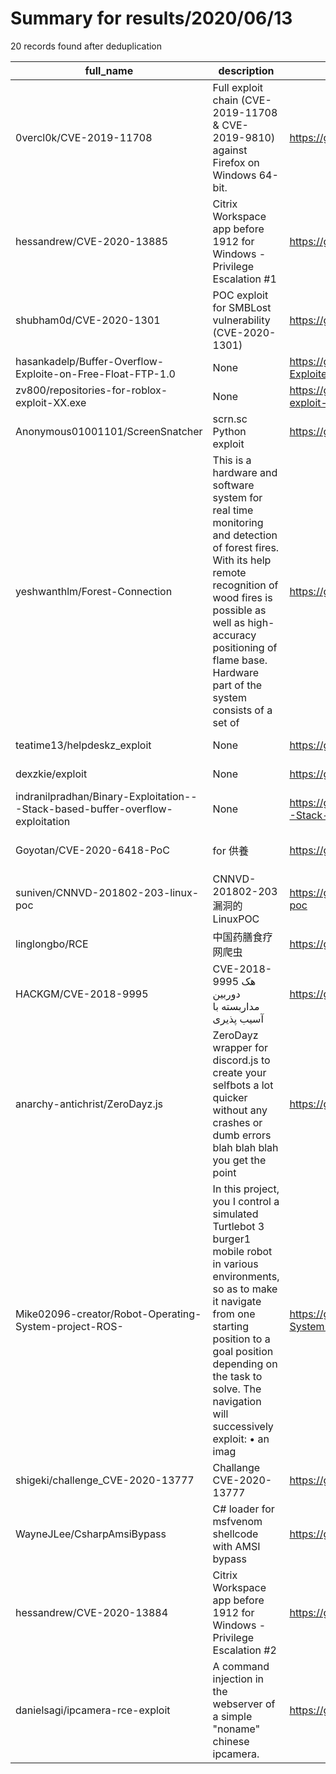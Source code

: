 
# Summary for results/2020/06/13
    
20 records found after deduplication

| full_name | description | html_url | matched_list | matched_count | pushed_at | size | stargazers_count | language | forks_count | vul_ids |
|--------------------------------------------------------------------------------|------------------------------------------------------------------------------------------------------------------------------------------------------------------------------------------------------------------------------------------------------------------|---------------------------------------------------------------------------------------------------|------------------------------------------------------|-----------------|---------------------------|--------|--------------------|------------|---------------|-------------------------------------|
| 0vercl0k/CVE-2019-11708 | Full exploit chain (CVE-2019-11708 & CVE-2019-9810) against Firefox on Windows 64-bit. | https://github.com/0vercl0k/CVE-2019-11708 | ['cve-2', 'exploit'] | 2 | 2020-06-13 17:40:14+00:00 | 11863 | 591 | JavaScript | 84 | ['CVE-2019-11708', 'CVE-2019-9810'] |
| hessandrew/CVE-2020-13885 | Citrix Workspace app before 1912 for Windows - Privilege Escalation #1 | https://github.com/hessandrew/CVE-2020-13885 | ['cve-2'] | 1 | 2020-06-13 18:32:23+00:00 | 7 | 1 | | 1 | ['CVE-2020-13885'] |
| shubham0d/CVE-2020-1301 | POC exploit for SMBLost vulnerability (CVE-2020-1301) | https://github.com/shubham0d/CVE-2020-1301 | ['cve poc', 'cve-2', 'exploit', 'vulnerability poc'] | 4 | 2020-06-13 18:55:03+00:00 | 9 | 16 | Python | 11 | ['CVE-2020-1301'] |
| hasankadelp/Buffer-Overflow-Exploite-on-Free-Float-FTP-1.0 | None | https://github.com/hasankadelp/Buffer-Overflow-Exploite-on-Free-Float-FTP-1.0 | ['exploit'] | 1 | 2020-06-13 18:13:53+00:00 | 2 | 0 | | 0 | [] |
| zv800/repositories-for-roblox-exploit-XX.exe | None | https://github.com/zv800/repositories-for-roblox-exploit-XX.exe | ['exploit'] | 1 | 2020-06-13 17:01:08+00:00 | 559 | 0 | | 0 | [] |
| Anonymous01001101/ScreenSnatcher | scrn.sc Python exploit | https://github.com/Anonymous01001101/ScreenSnatcher | ['exploit'] | 1 | 2020-06-13 15:54:19+00:00 | 1 | 0 | Python | 0 | [] |
| yeshwanthlm/Forest-Connection | This is a hardware and software system for real time monitoring and detection of forest fires. With its help remote recognition of wood fires is possible as well as high-accuracy positioning of flame base. Hardware part of the system consists of a set of | https://github.com/yeshwanthlm/Forest-Connection | ['exploit'] | 1 | 2020-06-13 15:06:15+00:00 | 483 | 1 | | 0 | [] |
| teatime13/helpdeskz_exploit | None | https://github.com/teatime13/helpdeskz_exploit | ['exploit'] | 1 | 2020-06-13 14:48:21+00:00 | 1 | 0 | Python | 0 | [] |
| dexzkie/exploit | None | https://github.com/dexzkie/exploit | ['exploit'] | 1 | 2020-06-13 10:56:00+00:00 | 1 | 0 | | 0 | [] |
| indranilpradhan/Binary-Exploitation---Stack-based-buffer-overflow-exploitation | None | https://github.com/indranilpradhan/Binary-Exploitation---Stack-based-buffer-overflow-exploitation | ['exploit'] | 1 | 2020-06-13 10:19:26+00:00 | 1349 | 0 | Python | 0 | [] |
| Goyotan/CVE-2020-6418-PoC | for 供養 | https://github.com/Goyotan/CVE-2020-6418-PoC | ['cve poc', 'cve-2'] | 2 | 2020-06-13 07:41:56+00:00 | 2 | 4 | JavaScript | 1 | ['CVE-2020-6418'] |
| suniven/CNNVD-201802-203-linux-poc | CNNVD-201802-203漏洞的LinuxPOC | https://github.com/suniven/CNNVD-201802-203-linux-poc | ['cnvd-c OR cnvd-2 OR cnnvd-2'] | 1 | 2020-06-13 10:31:39+00:00 | 29 | 0 | C | 0 | ['CNNVD-201802-203'] |
| linglongbo/RCE | 中国药膳食疗网爬虫 | https://github.com/linglongbo/RCE | ['rce'] | 1 | 2020-06-13 06:12:49+00:00 | 30 | 0 | Python | 0 | [] |
| HACKGM/CVE-2018-9995 | CVE-2018-9995 هک دوربین مداربسته با آسیب پذیری | https://github.com/HACKGM/CVE-2018-9995 | ['cve-2'] | 1 | 2020-06-13 05:09:08+00:00 | 3 | 2 | Python | 1 | ['CVE-2018-9995'] |
| anarchy-antichrist/ZeroDayz.js | ZeroDayz wrapper for discord.js to create your selfbots a lot quicker without any crashes or dumb errors blah blah blah you get the point | https://github.com/anarchy-antichrist/ZeroDayz.js | ['zeroday'] | 1 | 2020-06-13 04:28:25+00:00 | 238 | 1 | JavaScript | 0 | [] |
| Mike02096-creator/Robot-Operating-System-project-ROS- | In this project, you I control a simulated Turtlebot 3 burger1 mobile robot in various environments, so as to make it navigate from one starting position to a goal position depending on the task to solve. The navigation will successively exploit: • an imag | https://github.com/Mike02096-creator/Robot-Operating-System-project-ROS- | ['exploit'] | 1 | 2020-06-13 14:42:40+00:00 | 510 | 0 | Python | 0 | [] |
| shigeki/challenge_CVE-2020-13777 | Challange CVE-2020-13777 | https://github.com/shigeki/challenge_CVE-2020-13777 | ['cve-2'] | 1 | 2020-06-13 01:49:51+00:00 | 9 | 2 | | 0 | ['CVE-2020-13777'] |
| WayneJLee/CsharpAmsiBypass | C# loader for msfvenom shellcode with AMSI bypass | https://github.com/WayneJLee/CsharpAmsiBypass | ['shellcode'] | 1 | 2020-06-13 10:55:06+00:00 | 63 | 33 | C# | 10 | [] |
| hessandrew/CVE-2020-13884 | Citrix Workspace app before 1912 for Windows - Privilege Escalation #2 | https://github.com/hessandrew/CVE-2020-13884 | ['cve-2'] | 1 | 2020-06-13 18:32:56+00:00 | 11 | 2 | | 0 | ['CVE-2020-13884'] |
| danielsagi/ipcamera-rce-exploit | A command injection in the webserver of a simple "noname" chinese ipcamera. | https://github.com/danielsagi/ipcamera-rce-exploit | ['command injection', 'exploit', 'rce'] | 3 | 2020-06-13 23:51:20+00:00 | 2 | 0 | Python | 0 | [] |
